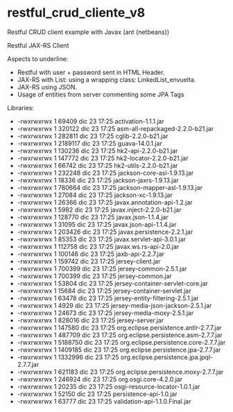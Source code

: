 # restful_crud_cliente_v8
Restful CRUD client example with Javax (ant (netbeans))

Restful JAX-RS Client

Aspects to underline:

- Restful with user + password sent in HTML Header.
- JAX-RS with List: using a wrapping class: LinkedList_envuelta.
- JAX-RS using JSON.
- Usage of entities from server commenting some JPA Tags

Libraries:

- -rwxrwxrwx 1   69409 dic 23 17:25 activation-1.1.1.jar
- -rwxrwxrwx 1  320122 dic 23 17:25 asm-all-repackaged-2.2.0-b21.jar
- -rwxrwxrwx 1  282811 dic 23 17:25 cglib-2.2.0-b21.jar
- -rwxrwxrwx 1 2189117 dic 23 17:25 guava-14.0.1.jar
- -rwxrwxrwx 1  130236 dic 23 17:25 hk2-api-2.2.0-b21.jar
- -rwxrwxrwx 1  147772 dic 23 17:25 hk2-locator-2.2.0-b21.jar
- -rwxrwxrwx 1   66742 dic 23 17:25 hk2-utils-2.2.0-b21.jar
- -rwxrwxrwx 1  232248 dic 23 17:25 jackson-core-asl-1.9.13.jar
- -rwxrwxrwx 1   18336 dic 23 17:25 jackson-jaxrs-1.9.13.jar
- -rwxrwxrwx 1  780664 dic 23 17:25 jackson-mapper-asl-1.9.13.jar
- -rwxrwxrwx 1   27084 dic 23 17:25 jackson-xc-1.9.13.jar
- -rwxrwxrwx 1   26366 dic 23 17:25 javax.annotation-api-1.2.jar
- -rwxrwxrwx 1    5982 dic 23 17:25 javax.inject-2.2.0-b21.jar
- -rwxrwxrwx 1  128770 dic 23 17:25 javax.json-1.1.4.jar
- -rwxrwxrwx 1   31095 dic 23 17:25 javax.json-api-1.1.4.jar
- -rwxrwxrwx 1  203426 dic 23 17:25 javax.persistence-2.2.1.jar
- -rwxrwxrwx 1   85353 dic 23 17:25 javax.servlet-api-3.0.1.jar
- -rwxrwxrwx 1  112758 dic 23 17:25 javax.ws.rs-api-2.0.jar
- -rwxrwxrwx 1  100146 dic 23 17:25 jaxb-api-2.2.7.jar
- -rwxrwxrwx 1  159742 dic 23 17:25 jersey-client.jar
- -rwxrwxrwx 1  700399 dic 23 17:25 jersey-common-2.5.1.jar
- -rwxrwxrwx 1  700399 dic 23 17:25 jersey-common.jar
- -rwxrwxrwx 1   53804 dic 23 17:25 jersey-container-servlet-core.jar
- -rwxrwxrwx 1   15684 dic 23 17:25 jersey-container-servlet.jar
- -rwxrwxrwx 1   63478 dic 23 17:25 jersey-entity-filtering-2.5.1.jar
- -rwxrwxrwx 1    4929 dic 23 17:25 jersey-media-json-jackson-2.5.1.jar
- -rwxrwxrwx 1   24673 dic 23 17:25 jersey-media-moxy-2.5.1.jar
- -rwxrwxrwx 1  828016 dic 23 17:25 jersey-server.jar
- -rwxrwxrwx 1  147580 dic 23 17:25 org.eclipse.persistence.antlr-2.7.7.jar
- -rwxrwxrwx 1  487709 dic 23 17:25 org.eclipse.persistence.asm-2.7.7.jar
- -rwxrwxrwx 1 5188750 dic 23 17:25 org.eclipse.persistence.core-2.7.7.jar
- -rwxrwxrwx 1 1409185 dic 23 17:25 org.eclipse.persistence.jpa-2.7.7.jar
- -rwxrwxrwx 1 1332996 dic 23 17:25 org.eclipse.persistence.jpa.jpql-2.7.7.jar
- -rwxrwxrwx 1  621183 dic 23 17:25 org.eclipse.persistence.moxy-2.7.7.jar
- -rwxrwxrwx 1  246924 dic 23 17:25 org.osgi.core-4.2.0.jar
- -rwxrwxrwx 1   20235 dic 23 17:25 osgi-resource-locator-1.0.1.jar
- -rwxrwxrwx 1   52150 dic 23 17:25 persistence-api-1.0.jar
- -rwxrwxrwx 1   63777 dic 23 17:25 validation-api-1.1.0.Final.jar
